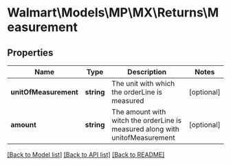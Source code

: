 # Walmart\Models\MP\MX\Returns\Measurement

## Properties

Name | Type | Description | Notes
------------ | ------------- | ------------- | -------------
**unitOfMeasurement** | **string** | The unit with which the orderLine is measured | [optional]
**amount** | **string** | The amount with witch the orderLine is measured along with unitofMeasurement | [optional]


[[Back to Model list]](./) [[Back to API list]](../../../../../README.md#supported-apis) [[Back to README]](../../../../../README.md)
